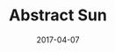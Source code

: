 ---
title: Abstract Sun
date: '2017-04-07'
thumb_image: images/mar-2yo/abstract-sun.jpg
thumb_image_alt: Abstract Sun
image: images/mar-2yo/abstract-sun.jpg
image_alt: Abstract Sun
template: project
---	